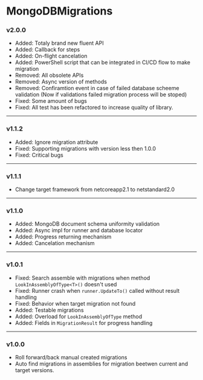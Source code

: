 # MongoDBMigrations

### v2.0.0
  - Added: Totaly brand new fluent API
  - Added: Callback for steps
  - Added: On-flight cancelation
  - Added: PowerShell script that can be integrated in CI/CD flow to make migration
  - Removed: All obsolete APIs
  - Removed: Async version of methods
  - Removed: Confiramtion event in case of failed database scheeme validation (Now if validations failed migration process will be stoped)
  - Fixed: Some amount of bugs
  - Fixed: All test has been refactored to increase quality of library.

***

### v1.1.2
  - Added: Ignore migration attribute
  - Fixed: Supporting migrations with version less then 1.0.0
  - Fixed: Critical bugs

***

### v1.1.1
  - Change target framework from netcoreapp2.1 to netstandard2.0

***

### v1.1.0
  - Added: MongoDB document schema uniformity validation
  - Added: Async impl for runner and database locator
  - Added: Progress returning mechanism
  - Added: Cancelation mechanism

***

### v1.0.1
  - Fixed: Search assemble with migrations when method `LookInAssemblyOfType<T>()` doesn't used
  - Fixed: Runner crash when `runner.UpdateTo()` called without result handling
  - Fixed: Behavior when target migration not found
  - Added: Testable migrations
  - Added: Overload for `LookInAssemblyOfType` method
  - Added: Fields in `MigrationResult` for progress handling

***

### v1.0.0
  - Roll forward/back manual created migrations
  - Auto find migrations in assemblies for migration beetwen current and target versions.